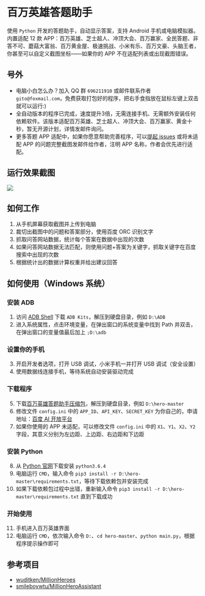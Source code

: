 # 百万英雄答题助手
使用 `Python` 开发的答题助手，自动显示答案，支持 Android 手机或电脑模拟器。内置适配 12 款 APP：百万英雄、芝士超人、冲顶大会、百万赢家、全民答题、非答不可、蘑菇大富翁、百万黄金屋、极速挑战、小米有乐、百万文豪、头脑王者，你甚至可以自定义截图坐标——如果你的 APP 不在适配列表或出现截图错误。

## 号外
* 电脑小白怎么办？加入 QQ 群 `696211910` 或邮件联系作者 `gito@foxmail.com`，免费获取打包好的程序，把右手食指放在鼠标左键上双击就可以运行:)
* 全自动版本的程序已完成，速度提升3倍，无需连接手机、无需额外安装任何依赖软件。该版本适配百万英雄、芝士超人、冲顶大会、百万赢家、黄金十秒，暂无开源计划，详情发邮件询问。
* 更多答题 APP 适配中，如果你愿意帮助完善程序，可以[提起 issues](https://github.com/iflycn/hero/issues) 或将未适配 APP 的问题完整截图发邮件给作者，注明 APP 名称，作者会优先进行适配。

## 运行效果截图
![](https://github.com/iflycn/hero/blob/master/cmd.png)

## 如何工作
1. 从手机屏幕获取截图并上传到电脑
2. 裁切出截图中的问题和答案部分，使用百度 ORC 识别文字
3. 抓取问答网站数据，统计每个答案在数据中出现的次数
4. 如果问答网站数据无法匹配，则使用问题+答案为关键字，抓取关键字在百度搜索中出现的次数
5. 根据统计出的数据计算权重并给出建议回答

## 如何使用（Windows 系统）
### 安装 ADB
1. 访问 [ADB Shell](http://adbshell.com/downloads) 下载 `ADB Kits`，解压到硬盘目录，例如 `D:\ADB`
2. 进入系统属性，点击环境变量，在弹出窗口的系统变量中找到 Path 并双击，在弹出窗口的变量值最后加上 `;D:\adb`
### 设置你的手机
3. 开启开发者选项，打开 USB 调试，小米手机一并打开 USB 调试（安全设置）
4. 使用数据线连接手机，等待系统自动安装驱动完成
### 下载程序
5. 下载[百万英雄答题助手压缩包](https://github.com/iflycn/hero/archive/master.zip)，解压到硬盘目录，例如 `D:\hero-master`
6. 修改文件 `config.ini` 中的 `APP_ID`、`API_KEY`、`SECRET_KEY` 为你自己的，申请地址：[百度 AI 开放平台](http://ai.baidu.com/tech/ocr/general)
7. 如果你使用的 APP 未适配，可以修改文件 `config.ini` 中的 `X1`、`Y1`、`X2`、`Y2` 字段，其意义分别为左边距、上边距、右边距和下边距
### 安装 Python
8. 从 [Python 官网](https://www.python.org/downloads)下载安装 `python3.6.4`
9. 电脑运行 `CMD`，输入命令 `pip3 install -r D:\hero-master\requirements.txt`，等待下载依赖包并安装完成
10. 如果下载依赖包过程中出错，重新输入命令 `pip3 install -r D:\hero-master\requirements.txt` 直到下载成功
### 开始使用
11. 手机进入百万英雄界面
12. 电脑运行 `CMD`，依次输入命令 `D:`、`cd hero-master`、`python main.py`，根据程序提示操作即可

## 参考项目
- [wuditken/MillionHeroes](https://github.com/wuditken/MillionHeroes)
- [smileboywtu/MillionHeroAssistant](https://github.com/smileboywtu/MillionHeroAssistant)